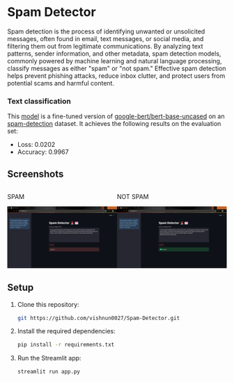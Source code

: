 # Spam Detector
Spam detection is the process of identifying unwanted or unsolicited messages, often found in email, text messages, or 
social media, and filtering them out from legitimate communications. By analyzing text patterns, sender information, and 
other metadata, spam detection models, commonly powered by machine learning and natural language processing, classify messages 
as either "spam" or "not spam." Effective spam detection helps prevent phishing attacks, reduce inbox clutter, and protect users from potential scams and harmful content.
### Text classification
This [model](https://huggingface.co/vishnun0027/Spam-Detection) is a fine-tuned version of [google-bert/bert-base-uncased](https://huggingface.co/google-bert/bert-base-uncased) on an [spam-detection](https://huggingface.co/datasets/vishnun0027/spam-detection) dataset.
It achieves the following results on the evaluation set:
- Loss: 0.0202
- Accuracy: 0.9967


  
## Screenshots
<div style="display: flex; justify-content: space-around;">
    <div>
        <p>SPAM</p>
        <img src="img/Screenshot2.png">
    </div>
    <div>
        <p>NOT SPAM</p>
        <img src="img/Screenshot1.png">
    </div>
</div>

## Setup

1. Clone this repository:
   ```sh
   git https://github.com/vishnun0027/Spam-Detector.git
   ```
2. Install the required dependencies:
   ```sh
   pip install -r requirements.txt
   ```
3. Run the Streamlit app:
   ```sh
   streamlit run app.py

   ```
   


